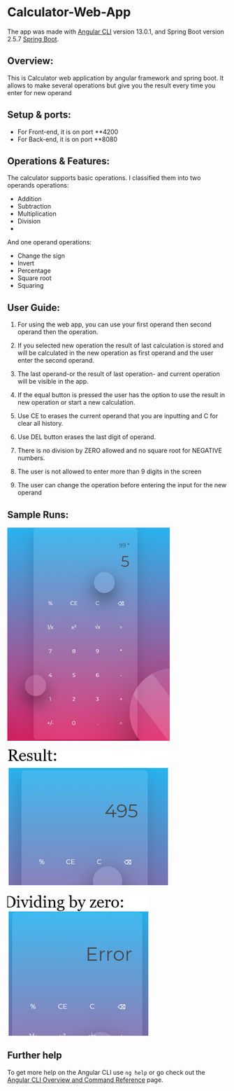 # Calculator-Web-App

The app was made with [Angular CLI](https://github.com/angular/angular-cli) version 13.0.1, and Spring Boot version 2.5.7 [Spring Boot](https://start.spring.io/).

## Overview:

This is Calculator web application by angular framework and spring boot. It allows to make several operations but give you the result every time you enter for new operand

## Setup & ports:
-	For Front-end, it is on port **4200
-	For Back-end, it is on port **8080

## Operations & Features:
The calculator supports basic operations. I classified them into two operands operations:
-	Addition 
-	Subtraction
-	Multiplication
-	Division
-	
And one operand operations:
-	Change the sign
-	Invert
-	Percentage
-	Square root
-	Squaring 

## User Guide:
1. For using the web app, you can use your first operand then second operand then the operation.

2. If you selected new operation the result of last calculation is stored and will be calculated in the new operation as first operand and the user enter the second operand.

3. The last operand-or the result of last operation- and current operation will be visible in the app.

4. If the equal button is pressed the user has the option to use the result in new operation or start a new calculation.

5. Use CE to erases the current operand that you are inputting and C for clear all history.

6. Use DEL button erases the last digit of operand.
 
7. There is no division by ZERO allowed and no square root for NEGATIVE numbers.

8. The user is not allowed to enter more than 9 digits in the screen

9. The user can change the operation before entering the input for the new operand

## Sample Runs:
![Overview](https://github.com/MohamedMamdouh18/Calculator-Web-App/blob/main/CaculatorFrontend/SampleRuns/Capture.PNG)

![Result](https://github.com/MohamedMamdouh18/Calculator-Web-App/blob/main/CaculatorFrontend/SampleRuns/Capture1.PNG)

![Dividing By Zero](https://github.com/MohamedMamdouh18/Calculator-Web-App/blob/main/CaculatorFrontend/SampleRuns/Capture3.PNG)

## Further help

To get more help on the Angular CLI use `ng help` or go check out the [Angular CLI Overview and Command Reference](https://angular.io/cli) page.

